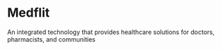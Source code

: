# Medflit
An integrated technology that provides healthcare solutions for doctors, pharmacists, and communities
